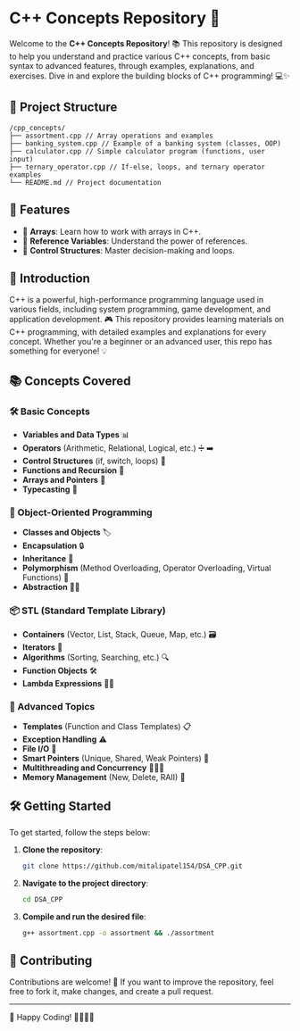 # C++ Concepts Repository 🚀

Welcome to the **C++ Concepts Repository**! 📚 This repository is designed to help you understand and practice various C++ concepts, from basic syntax to advanced features, through examples, explanations, and exercises. Dive in and explore the building blocks of C++ programming! 💻✨

## 📂 Project Structure

```plaintext
/cpp_concepts/
├── assortment.cpp // Array operations and examples
├── banking_system.cpp // Example of a banking system (classes, OOP)
├── calculator.cpp // Simple calculator program (functions, user input)
├── ternary_operator.cpp // If-else, loops, and ternary operator examples
└── README.md // Project documentation
```
## 📜 Features

- 🧮 **Arrays**: Learn how to work with arrays in C++.
- 🔗 **Reference Variables**: Understand the power of references.
- 🔄 **Control Structures**: Master decision-making and loops.

## 🌟 Introduction

C++ is a powerful, high-performance programming language used in various fields, including system programming, game development, and application development. 🎮 This repository provides learning materials on C++ programming, with detailed examples and explanations for every concept. Whether you're a beginner or an advanced user, this repo has something for everyone! 💡

## 📚 Concepts Covered

### 🛠️ Basic Concepts

- **Variables and Data Types** 📊
- **Operators** (Arithmetic, Relational, Logical, etc.) ➗ ➡️
- **Control Structures** (if, switch, loops) 🔄
- **Functions and Recursion** 🔁
- **Arrays and Pointers** 📏
- **Typecasting** 🔄

### 🧳 Object-Oriented Programming

- **Classes and Objects** 🏷️
- **Encapsulation** 🔒
- **Inheritance** 🌳
- **Polymorphism** (Method Overloading, Operator Overloading, Virtual Functions) 🔄
- **Abstraction** 🕵️‍♂️

### 📦 STL (Standard Template Library)

- **Containers** (Vector, List, Stack, Queue, Map, etc.) 🗃️
- **Iterators** 🔄
- **Algorithms** (Sorting, Searching, etc.) 🔍
- **Function Objects** 🛠️
- **Lambda Expressions** 🦸‍♂️

### 🚀 Advanced Topics

- **Templates** (Function and Class Templates) 📋
- **Exception Handling** ⚠️
- **File I/O** 💾
- **Smart Pointers** (Unique, Shared, Weak Pointers) 🧠
- **Multithreading and Concurrency** 🧑‍💻💥
- **Memory Management** (New, Delete, RAII) 🧳

## 🛠️ Getting Started

To get started, follow the steps below:

1. **Clone the repository**:
    ```bash
    git clone https://github.com/mitalipatel154/DSA_CPP.git
2. **Navigate to the project directory**:
     ```bash
   cd DSA_CPP

3. **Compile and run the desired file**:
     ```bash
    g++ assortment.cpp -o assortment && ./assortment
    
## 🤝 Contributing

Contributions are welcome! 🌟 If you want to improve the repository, feel free to fork it, make changes, and create a pull request.
<hr>

🎉 Happy Coding! 👨‍💻👩‍💻